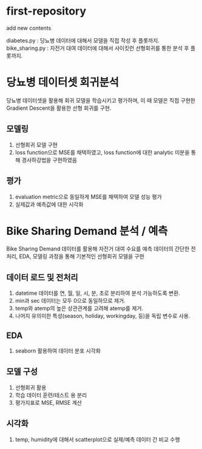 # first-repository
add new contents

diabetes.py : 당뇨병 데이터에 대해서 모델을 직접 작성 후 플롯까지.  
bike_sharing.py : 자전거 대여 데이터에 대해서 사이킷런 선형회귀를 통한 분석 후 플롯까지.

# 당뇨병 데이터셋 회귀분석
당뇨병 데이터셋을 활용해 회귀 모델을 학습시키고 평가하며, 이 때 모델은 직접 구현한 Gradient Descent을 활용한 선형 회귀를 구현.

## 모델링
1. 선형회귀 모델 구현
2. loss function으로 MSE를 채택하였고, loss function에 대한 analytic 미분을 통해 경사하강법을 구현하였음

## 평가
1. evaluation metric으로 동일하게 MSE를 채택하여 모델 성능 평가
2. 실제값과 예측값에 대한 시각화


# Bike Sharing Demand 분석 / 예측
Bike Sharing Demand 데이터를 활용해 자전거 대여 수요를 예측
데이터의 간단한 전처리, EDA, 모델링 과정을 통해 기본적인 선형회귀 모델을 구현

## 데이터 로드 및 전처리
1. datetime 데이터를 연, 월, 일, 시, 분, 초로 분리하여 분석 가능하도록 변환.
2. min과 sec 데이터는 모두 0으로 동일하므로 제거.
3. temp와 atemp의 높은 상관관계를 고려해 atemp를 제거.
4. 나머지 유의미한 특성(season, holiday, workingday, 등)을 독립 변수로 사용.

## EDA
1. seaborn 활용하여 데이터 분포 시각화

## 모델 구성
1. 선형회귀 활용
2. 학습 데이터 훈련/테스트 용 분리
3. 평가지표로 MSE, RMSE 계산

## 시각화
1. temp, humidity에 대해서 scatterplot으로 실제/예측 데이터 간 비교 수행
